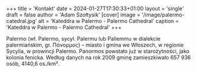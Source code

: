 +++
title = 'Kontakt'
date = 2024-01-27T17:30:33+01:00
layout = 'single'
draft = false
author = 'Adam Szołtysik'
[cover]
    image = '/image/palermo-catedral.jpg'
    alt = 'Kateddra w Palermo - Palermo Cathedral'
    caption = 'Kateddra w Palermo - Palermo Cathedral'
+++

Palermo (wł. Palermo, sycyl. Palermu lub Paliemmu w dialekcie palermiańskim, gr. Πάνορμος) – miasto i gmina we Włoszech, w regionie Sycylia, w prowincji Palermo. Panormos powstało już w starożytności, jako kolonia fenicka. Według danych na rok 2009 gminę zamieszkiwało 657 936 osób, 4140,6 os./km².
